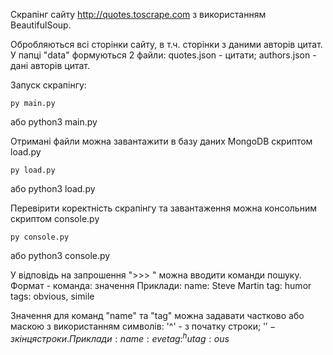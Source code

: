 Скрапінг сайту http://quotes.toscrape.com з використанням BeautifulSoup.

Обробляються всі сторінки сайту, в т.ч. сторінки з даними авторів цитат.
У папці "data" формуються 2 файли:
    quotes.json - цитати;
    authors.json - дані авторів цитат.

Запуск скрапінгу:

    py main.py
або
    python3 main.py


Отримані файли можна завантажити в базу даних MongoDB скриптом load.py

    py load.py
або
    python3 load.py


Перевірити коректність скрапінгу та завантаження можна консольним скриптом console.py

    py console.py
або
    python3 console.py

У відповідь на запрошення ">>> " можна вводити команди пошуку.
Формат - команда: значення
Приклади:
    name: Steve Martin
    tag: humor
    tags: obvious, simile

Значення для команд "name" та "tag" можна задавати частково або маскою з використанням символів:
    '^' - з початку строки;
    '$' - з кінця строки.
Приклади:
    name: eve
    tag: ^hu
    tag: ous$
